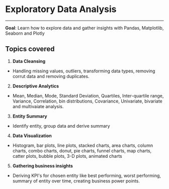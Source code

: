# Exploratory Data Analysis

---

**Goal**: Learn how to explore data and gather insights with Pandas, Matplotlib, Seaborn and Plotly

## Topics covered

1. **Data Cleansing**

- Handling missing values, outliers, transforming data types, removing corrut data and removing duplicates.

2. **Descriptive Analytics**

- Mean, Median, Mode, Standard Deviation, Quartiles, Inter-quartile range, Variance, Correlation, bin distributions, Covariance, Univariate, bivariate and multivaiate analysis.

3. **Entity Summary**

- Identify entity, group data and derive summary

4. **Data Visualization**

- Histogram, bar plots, line plots, stacked charts, area charts, column charts, combo charts, donut, pie charts, funnel charts, map charts, catter plots, bubble plots, 3-D plots, animated charts

5. **Gathering business insights**

- Deriving KPI's for chosen entity like best performing, worst performing,
summary of entity over time, creating business power points.